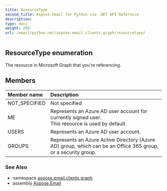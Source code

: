 ```yaml
---
title: ResourceType
second_title: Aspose.Email for Python via .NET API Reference
description: 
type: docs
weight: 250
url: /email/python-net/aspose.email.clients.graph/resourcetype/
---
```


## ResourceType enumeration

The resource in Microsoft Graph that you're referencing.

## Members
| Member name | Description |
| :- | :- |
|NOT_SPECIFIED|Not specified|
|ME|Represents an Azure AD user account for currently signed user. <br/>            This resource is used by default.|
|USERS|Represents an Azure AD user account.|
|GROUPS|Represents an Azure Active Directory (Azure AD) group, which can be an Office 365 group, or a security group.|

### See Also

* namespace [aspose.email.clients.graph](/email/python-net/aspose.email.clients.graph/)
* assembly [Aspose.Email](/slides/python-net/)

